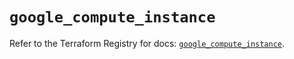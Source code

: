 # `google_compute_instance`

Refer to the Terraform Registry for docs: [`google_compute_instance`](https://registry.terraform.io/providers/hashicorp/google/5.26.0/docs/resources/compute_instance).
